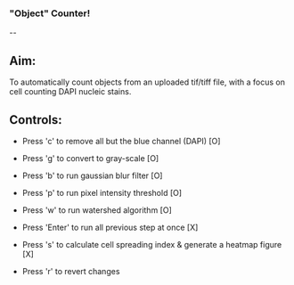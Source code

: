 ### "Object" Counter!
-- 
## Aim:
To automatically count objects from an uploaded tif/tiff file, with a focus on cell counting DAPI nucleic stains.

## Controls:
- Press 'c' to remove all but the blue channel (DAPI) [O]
- Press 'g' to convert to gray-scale [O] 
- Press 'b' to run gaussian blur filter [O]
- Press 'p' to run pixel intensity threshold [O]
- Press 'w' to run watershed algorithm [O]

- Press 'Enter' to run all previous step at once [X]

- Press 's' to calculate cell spreading index & generate a heatmap figure [X]

- Press 'r' to revert changes
